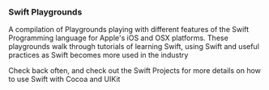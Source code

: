 ### Swift Playgrounds

A compilation of Playgrounds playing with different features of the Swift Programming language for Apple's iOS and OSX platforms. These playgrounds walk through tutorials of learning Swift, using Swift and useful practices as Swift becomes more used in the industry

Check back often, and check out the Swift Projects for more details on how to use Swift with Cocoa and UIKit
